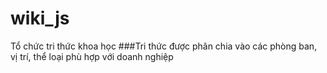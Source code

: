 # wiki_js
Tổ chức tri thức khoa học
 ###Tri thức được phân chia vào các phòng ban, vị trí, thể loại phù hợp với doanh nghiệp
